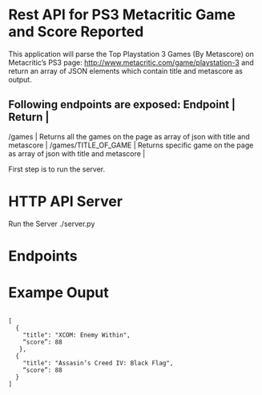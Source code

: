 # Rest API for PS3 Metacritic Game and Score Reported

This application will parse the Top Playstation 3 Games (By Metascore) on Metacritic’s PS3 page: http://www.metacritic.com/game/playstation-3 and return an array of JSON elements which contain title and metascore as output.

Following endpoints are exposed:
Endpoint | Return |
---------------------
/games | Returns all the games on the page as array of json with title and metascore |
/games/TITLE_OF_GAME | Returns specific game on the page as array of json with title and metascore |

First step is to run the server.
# HTTP API Server
Run the Server
./server.py

# Endpoints


# Exampe Ouput
<code>
[
  {
    "title": "XCOM: Enemy Within",
    “score”: 88
   },
  {
    "title": "Assasin’s Creed IV: Black Flag",
    “score”: 88
  }
]
</code>
